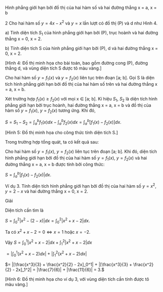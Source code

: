 Hình phẳng giới hạn bởi đồ thị của hai hàm số và hai đường thẳng x = a, x = b

2 Cho hai hàm số $y = 4x - x^2$ và $y = x$ lần lượt có đồ thị (P) và d như Hình 4.

a) Tính diện tích $S_1$ của hình phẳng giới hạn bởi (P), trục hoành và hai đường thẳng x = 0, x = 2.

b) Tính diện tích S của hình phẳng giới hạn bởi (P), d và hai đường thẳng x = 0, x = 2.

[Hình 4: Đồ thị minh họa cho bài toán, bao gồm đường cong (P), đường thẳng d, và vùng diện tích S được tô màu vàng.]

Cho hai hàm số $y = f_1(x)$ và $y = f_2(x)$ liên tục trên đoạn [a; b]. Gọi S là diện tích hình phẳng giới hạn bởi đồ thị của hai hàm số trên và hai đường thẳng x = a, x = b.

Xét trường hợp $f_1(x) \geq f_2(x)$ với mọi x ∈ [a; b]. Kí hiệu $S_1$, $S_2$ là diện tích hình phẳng giới hạn bởi trục hoành, hai đường thẳng x = a, x = b và đồ thị của hàm số $y = f_1(x)$, $y = f_2(x)$ tương ứng. Khi đó,

$S = S_1 - S_2 = \int_a^b f_1(x)dx - \int_a^b f_2(x)dx = \int_a^b [f_1(x) - f_2(x)]dx.$

[Hình 5: Đồ thị minh họa cho công thức tính diện tích S.]

Trong trường hợp tổng quát, ta có kết quả sau:

Cho hai hàm số $y = f_1(x)$, $y = f_2(x)$ liên tục trên đoạn [a; b]. Khi đó, diện tích hình phẳng giới hạn bởi đồ thị của hai hàm số $y = f_1(x)$, $y = f_2(x)$ và hai đường thẳng x = a, x = b được tính bởi công thức:

$S = \int_a^b |f_1(x) - f_2(x)|dx.$

Ví dụ 3. Tính diện tích hình phẳng giới hạn bởi đồ thị của hai hàm số $y = x^2$, $y = 2 - x$ và hai đường thẳng x = 0, x = 2.

Giải

Diện tích cần tìm là

$S = \int_0^2 |x^2 - (2-x)| dx = \int_0^2 |x^2 + x - 2| dx.$

Ta có $x^2 + x - 2 = 0 \Leftrightarrow x = 1$ hoặc $x = -2$.

Vậy $S = \int_0^1 |x^2 + x - 2| dx + \int_1^2 |x^2 + x - 2| dx$

$= |\int_0^1 (x^2 + x - 2) dx| + |\int_1^2 (x^2 + x - 2) dx|$

$= |[\frac{x^3}{3} + \frac{x^2}{2} - 2x]_0^1| + |[\frac{x^3}{3} + \frac{x^2}{2} - 2x]_1^2| = |\frac{7}{6}| + |\frac{11}{6}| = 3.$

[Hình 6: Đồ thị minh họa cho ví dụ 3, với vùng diện tích cần tính được tô màu vàng.]